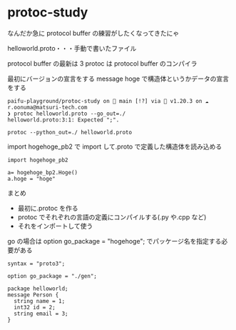 # protoc-study

なんだか急に protocol buffer の練習がしたくなってきたにゃ

helloworld.proto・・・手動で書いたファイル

protocol buffer の最新は 3
protoc は protocol buffer のコンパイラ

最初にバージョンの宣言をする
message hoge で構造体というかデータの宣言をする

```
paifu-playground/protoc-study on  main [!?] via 🐹 v1.20.3 on ☁️  r.oonuma@matsuri-tech.com
❯ protoc helloworld.proto --go_out=./
helloworld.proto:3:1: Expected ";".

```

```
protoc --python_out=./ helloworld.proto
```

import hogehoge_pb2 で import して.proto で定義した構造体を読み込める

```
import hogehoge_pb2

a= hogehoge_bp2.Hoge()
a.hoge = "hoge"
```

まとめ

- 最初に.protoc を作る
- protoc でそれぞれの言語の定義にコンパイルする(.py や.cpp など)
- それをインポートして使う

go の場合は option go_package = "hogehoge"; でパッケージ名を指定する必要がある

```
syntax = "proto3";

option go_package = "./gen";

package helloworld;
message Person {
  string name = 1;
  int32 id = 2;
  string email = 3;
}
```

